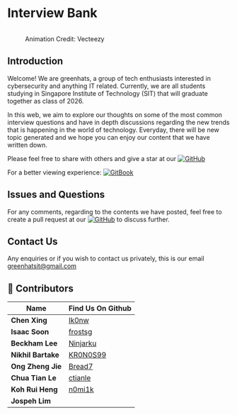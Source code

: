 # Interview Bank

<div data-full-width="false">

<figure><img src=".gitbook/assets/Greenhat2.gif" alt=""><figcaption><p>Animation Credit: Vecteezy</p></figcaption></figure>

</div>

## Introduction

Welcome! We are greenhats, a group of tech enthusiasts interested in cybersecurity and anything IT related. Currently, we are all students studying in Singapore Institute of Technology (SIT) that will graduate together as class of 2026.

In this web, we aim to explore our thoughts on some of the most common interview questions and have in depth discussions regarding the new trends that is happening in the world of technology. Everyday, there will be new topic generated and we hope you can enjoy our content that we have written down.

Please feel free to share with others and give a star at our [![GitHub](https://img.shields.io/badge/GitHub-bread?style=flat\&logo=github\&color=gray)](https://github.com/Bread7/InterviewBank)

For a better viewing experience: [![GitBook](https://img.shields.io/badge/GitBook-bread?style=flat\&logo=gitbook\&color=gray)](https://greenhat.gitbook.io/interview-bank/)

## Issues and Questions

For any comments, regarding to the contents we have posted, feel free to create a pull request at our [![GitHub](https://img.shields.io/badge/GitHub-bread?style=flat\&logo=github\&color=gray)](https://github.com/Bread7/InterviewBank) to discuss further.

## Contact Us

Any enquiries or if you wish to contact us privately, this is our email [greenhatsit@gmail.com](mailto:greenhatsit@gmail.com)

## 🌟 Contributors

| Name               | Find Us On Github                       |
| ------------------ | --------------------------------------- |
| **Chen Xing**      | [Ik0nw](https://github.com/Ik0nw)       |
| **Isaac Soon**     | [frostsg](https://github.com/frostsg)   |
| **Beckham Lee**    | [Ninjarku](https://github.com/Ninjarku) |
| **Nikhil Bartake** | [KR0N0S99](https://github.com/KR0N0S99) |
| **Ong Zheng Jie**  | [Bread7](https://github.com/Bread7)     |
| **Chua Tian Le**   | [ctianle](https://github.com/ctianle)   |
| **Koh Rui Heng**   | [n0mi1k](https://github.com/n0mi1k)     |
| **Jospeh Lim**     |                                         |

